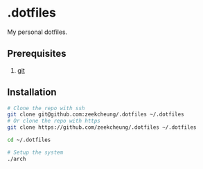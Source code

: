 # .dotfiles

My personal dotfiles.

## Prerequisites

1. [git](https://git-scm.com/)

## Installation

```bash
# Clone the repo with ssh
git clone git@github.com:zeekcheung/.dotfiles ~/.dotfiles
# Or clone the repo with https
git clone https://github.com/zeekcheung/.dotfiles ~/.dotfiles

cd ~/.dotfiles

# Setup the system
./arch
```
